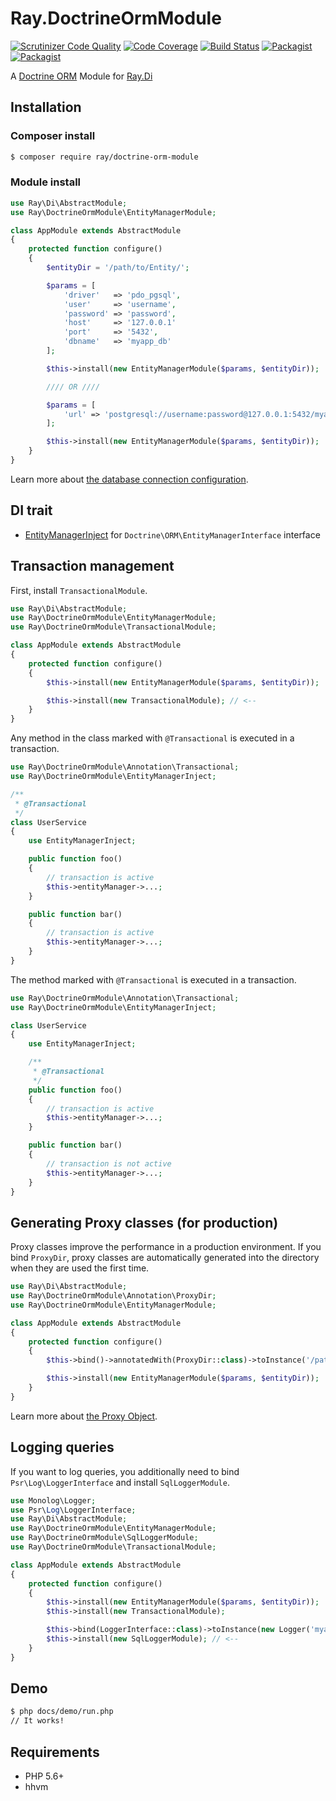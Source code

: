 # Ray.DoctrineOrmModule

[![Scrutinizer Code Quality](https://scrutinizer-ci.com/g/kawanamiyuu/Ray.DoctrineOrmModule/badges/quality-score.png?b=1.x)](https://scrutinizer-ci.com/g/kawanamiyuu/Ray.DoctrineOrmModule/?branch=1.x)
[![Code Coverage](https://scrutinizer-ci.com/g/kawanamiyuu/Ray.DoctrineOrmModule/badges/coverage.png?b=1.x)](https://scrutinizer-ci.com/g/kawanamiyuu/Ray.DoctrineOrmModule/?branch=1.x)
[![Build Status](https://travis-ci.org/kawanamiyuu/Ray.DoctrineOrmModule.svg?branch=1.x)](https://travis-ci.org/kawanamiyuu/Ray.DoctrineOrmModule)
[![Packagist](https://img.shields.io/packagist/v/ray/doctrine-orm-module.svg?maxAge=3600)](https://packagist.org/packages/ray/doctrine-orm-module)
[![Packagist](https://img.shields.io/packagist/l/ray/doctrine-orm-module.svg?maxAge=3600)](https://github.com/kawanamiyuu/Ray.DoctrineOrmModule/blob/1.x/LICENSE)

A [Doctrine ORM](https://github.com/doctrine/doctrine2) Module for [Ray.Di](https://github.com/ray-di/Ray.Di)

## Installation

### Composer install

```bash
$ composer require ray/doctrine-orm-module
```

### Module install

```php
use Ray\Di\AbstractModule;
use Ray\DoctrineOrmModule\EntityManagerModule;

class AppModule extends AbstractModule
{
    protected function configure()
    {
        $entityDir = '/path/to/Entity/';

        $params = [
            'driver'   => 'pdo_pgsql',
            'user'     => 'username',
            'password' => 'password',
            'host'     => '127.0.0.1'
            'port'     => '5432',
            'dbname'   => 'myapp_db'
        ];

        $this->install(new EntityManagerModule($params, $entityDir));

        //// OR ////

        $params = [
            'url' => 'postgresql://username:password@127.0.0.1:5432/myapp_db'
        ];

        $this->install(new EntityManagerModule($params, $entityDir));
    }
}
```

Learn more about [the database connection configuration](http://docs.doctrine-project.org/projects/doctrine-dbal/en/latest/reference/configuration.html).

## DI trait

 * [EntityManagerInject](https://github.com/kawanamiyuu/Ray.DoctrineOrmModule/blob/1.x/src/EntityManagerInject.php) for `Doctrine\ORM\EntityManagerInterface` interface

## Transaction management

First, install `TransactionalModule`.

```php
use Ray\Di\AbstractModule;
use Ray\DoctrineOrmModule\EntityManagerModule;
use Ray\DoctrineOrmModule\TransactionalModule;

class AppModule extends AbstractModule
{
    protected function configure()
    {
        $this->install(new EntityManagerModule($params, $entityDir));

        $this->install(new TransactionalModule); // <--
    }
}
```

Any method in the class marked with `@Transactional` is executed in a transaction.

```php
use Ray\DoctrineOrmModule\Annotation\Transactional;
use Ray\DoctrineOrmModule\EntityManagerInject;

/**
 * @Transactional
 */
class UserService
{
    use EntityManagerInject;

    public function foo()
    {
        // transaction is active
        $this->entityManager->...;
    }

    public function bar()
    {
        // transaction is active
        $this->entityManager->...;
    }
}
```

The method marked with `@Transactional` is executed in a transaction.

```php
use Ray\DoctrineOrmModule\Annotation\Transactional;
use Ray\DoctrineOrmModule\EntityManagerInject;

class UserService
{
    use EntityManagerInject;

    /**
     * @Transactional
     */
    public function foo()
    {
        // transaction is active
        $this->entityManager->...;
    }

    public function bar()
    {
        // transaction is not active
        $this->entityManager->...;
    }
}
```

## Generating Proxy classes (for production)

Proxy classes improve the performance in a production environment.
If you bind `ProxyDir`, proxy classes are automatically generated into the directory when they are used the first time.

```php
use Ray\Di\AbstractModule;
use Ray\DoctrineOrmModule\Annotation\ProxyDir;
use Ray\DoctrineOrmModule\EntityManagerModule;

class AppModule extends AbstractModule
{
    protected function configure()
    {
        $this->bind()->annotatedWith(ProxyDir::class)->toInstance('/path/to/proxy'); // <--

        $this->install(new EntityManagerModule($params, $entityDir));
    }
}
```

Learn more about [the Proxy Object](http://docs.doctrine-project.org/projects/doctrine-orm/en/latest/reference/advanced-configuration.html#proxy-objects).

## Logging queries

If you want to log queries, you additionally need to bind `Psr\Log\LoggerInterface` and install `SqlLoggerModule`.

```php
use Monolog\Logger;
use Psr\Log\LoggerInterface;
use Ray\Di\AbstractModule;
use Ray\DoctrineOrmModule\EntityManagerModule;
use Ray\DoctrineOrmModule\SqlLoggerModule;
use Ray\DoctrineOrmModule\TransactionalModule;

class AppModule extends AbstractModule
{
    protected function configure()
    {
        $this->install(new EntityManagerModule($params, $entityDir));
        $this->install(new TransactionalModule);

        $this->bind(LoggerInterface::class)->toInstance(new Logger('myapp')); // <--
        $this->install(new SqlLoggerModule); // <--
    }
}
```

## Demo

```bash
$ php docs/demo/run.php
// It works!
```

## Requirements

 * PHP 5.6+
 * hhvm
